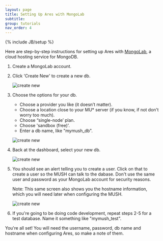 ```yaml
---
layout: page
title: Setting Up Ares with MongoLab
subtitle: 
group: tutorials
nav_order: 4
---
```

{% include JB/setup %}

Here are step-by-step instructions for setting up Ares with [MongoLab](https://mongolab.com/), a cloud hosting service for MongoDB.

1. Create a MongoLab account.  

2. Click 'Create New' to create a new db.

    ![create new]({{site.siteroot}}assets/mongo1.png)

3. Choose the options for your db.

    * Choose a provider you like (it doesn’t matter).
    * Choose a location close to your MU* server (if you know, if not don't worry too much).
    * Choose “single-node’ plan.
    * Choose 'sandbox (free)'.
    * Enter a db name, like  "mymush_db".

    ![create new]({{site.siteroot}}assets/mongo2.png)

4. Back at the dashboard, select your new db.

    ![create new]({{site.siteroot}}assets/mongo3.png)

5. You should see an alert telling you to create a user.  Click on that to create a user so the MUSH can talk to the dabase.  Don't use the same user and password as your MongoLab account for security reasons.
 
    Note: This same screen also shows you the hostname information, which you will need later when configuring the MUSH.

    ![create new]({{site.siteroot}}assets/mongo4.png)

6. If you're going to be doing code development, repeat steps 2-5 for a test database.  Name it something like "mymush_test".

You're all set!   You will need the username, password, db name and hostname when configuring Ares, so make a note of them.